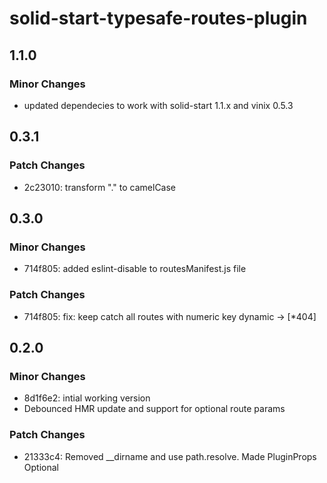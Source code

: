 # solid-start-typesafe-routes-plugin

## 1.1.0

### Minor Changes

- updated dependecies to work with solid-start 1.1.x and vinix 0.5.3

## 0.3.1

### Patch Changes

- 2c23010: transform "." to camelCase

## 0.3.0

### Minor Changes

- 714f805: added eslint-disable to routesManifest.js file

### Patch Changes

- 714f805: fix: keep catch all routes with numeric key dynamic -> [*404]

## 0.2.0

### Minor Changes

- 8d1f6e2: intial working version
- Debounced HMR update and support for optional route params

### Patch Changes

- 21333c4: Removed \_\_dirname and use path.resolve. Made PluginProps Optional
